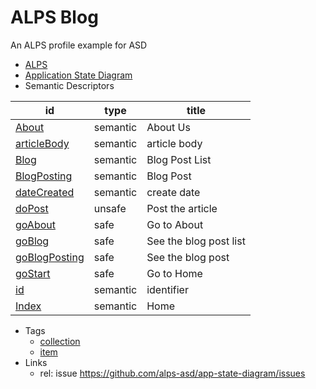 # ALPS Blog

An ALPS profile example for ASD

 * [ALPS](profile.xml)
 * [Application State Diagram](docs/asd.md)
 * Semantic Descriptors


| id | type | title |
|-|-|-|
|[About](docs/semantic.About.md) | semantic | About Us |
|[articleBody](docs/semantic.articleBody.md) | semantic | article body |
|[Blog](docs/semantic.Blog.md) | semantic | Blog Post List |
|[BlogPosting](docs/semantic.BlogPosting.md) | semantic | Blog Post |
|[dateCreated](docs/semantic.dateCreated.md) | semantic | create date |
|[doPost](docs/unsafe.doPost.md) | unsafe | Post the article |
|[goAbout](docs/safe.goAbout.md) | safe | Go to About |
|[goBlog](docs/safe.goBlog.md) | safe | See the blog post list |
|[goBlogPosting](docs/safe.goBlogPosting.md) | safe | See the blog post |
|[goStart](docs/safe.goStart.md) | safe | Go to Home |
|[id](docs/semantic.id.md) | semantic | identifier |
|[Index](docs/semantic.Index.md) | semantic | Home |


 * Tags
   * [collection](docs/tag.collection.md)
   * [item](docs/tag.item.md)
 * Links
   * rel: issue <a rel="issue" href="https://github.com/alps-asd/app-state-diagram/issues">https://github.com/alps-asd/app-state-diagram/issues</a>